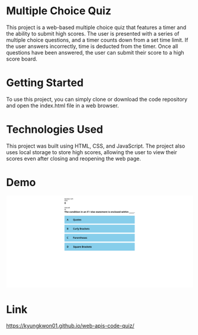 # Multiple Choice Quiz

This project is a web-based multiple choice quiz that features a timer and the ability to submit high scores. The user is presented with a series of multiple choice questions, and a timer counts down from a set time limit. If the user answers incorrectly, time is deducted from the timer. Once all questions have been answered, the user can submit their score to a high score board.

# Getting Started

To use this project, you can simply clone or download the code repository and open the index.html file in a web browser.

# Technologies Used

This project was built using HTML, CSS, and JavaScript. The project also uses local storage to store high scores, allowing the user to view their scores even after closing and reopening the web page.

# Demo

![Multiple Choice Quiz](./assets/demo/Quiz.png)

# Link

https://kyungkwon01.github.io/web-apis-code-quiz/
